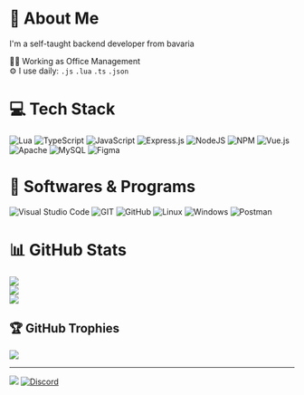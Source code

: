 # :rocket: About Me
I'm a self-taught backend developer from bavaria

:man_technologist: Working as Office Management<br>:gear: I use daily: ``.js`` ``.lua`` ``.ts`` ``.json``

# :computer: Tech Stack
![Lua](https://img.shields.io/badge/lua-%232C2D72.svg?style=for-the-badge&logo=lua&logoColor=white) ![TypeScript](https://img.shields.io/badge/typescript-%23007ACC.svg?style=for-the-badge&logo=typescript&logoColor=white) ![JavaScript](https://img.shields.io/badge/javascript-FFFF00.svg?style=for-the-badge&logo=javascript&logoColor=black) ![Express.js](https://img.shields.io/badge/express.js-%23404d59.svg?style=for-the-badge&logo=express&logoColor=%2361DAFB) ![NodeJS](https://img.shields.io/badge/node.js-6DA55F?style=for-the-badge&logo=node.js&logoColor=white) ![NPM](https://img.shields.io/badge/NPM-%23CB3837.svg?style=for-the-badge&logo=npm&logoColor=white) ![Vue.js](https://img.shields.io/badge/vue.js-%2335495e.svg?style=for-the-badge&logo=vuedotjs&logoColor=%234FC08D) ![Apache](https://img.shields.io/badge/apache-%23D42029.svg?style=for-the-badge&logo=apache&logoColor=white) ![MySQL](https://img.shields.io/badge/mysql-4479A1.svg?style=for-the-badge&logo=mysql&logoColor=white) ![Figma](https://img.shields.io/badge/figma-%23F24E1E.svg?style=for-the-badge&logo=figma&logoColor=white)

# 🔧 Softwares & Programs
![Visual Studio Code](https://img.shields.io/badge/vscode-%232C2D72.svg?style=for-the-badge&logo=visual-studio&logoColor=white) ![GIT](https://img.shields.io/badge/git-%23F05033.svg?style=for-the-badge&logo=git&logoColor=white) ![GitHub](https://img.shields.io/badge/github-%23181717.svg?style=for-the-badge&logo=github&logoColor=white) ![Linux](https://img.shields.io/badge/Linux-FCC624?style=for-the-badge&logo=linux&logoColor=black) ![Windows](https://img.shields.io/badge/Windows-0078D6?style=for-the-badge&logo=windows&logoColor=white) ![Postman](https://img.shields.io/badge/Postman-FF6C37?style=for-the-badge&logo=postman&logoColor=white)





# :bar_chart: GitHub Stats
![](https://github-readme-stats.vercel.app/api?username=ardaxyz&theme=dark&hide_border=false&include_all_commits=true&count_private=true)<br/>
![](https://github-readme-streak-stats.herokuapp.com/?user=ardaxyz&theme=dark&hide_border=false)<br/>
![](https://github-readme-stats.vercel.app/api/top-langs/?username=ardaxyz&theme=dark&hide_border=false&include_all_commits=true&count_private=true&layout=compact)

## :trophy: GitHub Trophies
![](https://github-profile-trophy.vercel.app/?username=ardaxyz&theme=radical&no-frame=false&no-bg=true&margin-w=4)

---
[![](https://visitcount.itsvg.in/api?id=ardaxyz&icon=0&color=0)](https://visitcount.itsvg.in)
[![Discord](https://img.shields.io/badge/Discord-%237289DA.svg?logo=discord&logoColor=white)](https://discord.com/users/848248238866825246) 
